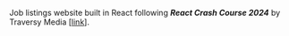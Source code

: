 Job listings website built in React following ***React Crash Course 2024*** by Traversy Media [[link](https://www.youtube.com/watch?v=LDB4uaJ87e0)].

<!-- Commands:
npm create vite@latest react-jobs
cd react-jobs
npm install
npm run dev
npm install -D tailwindcss postcss autoprefixer
npx tailwindcss init -p

npm install react-icons
npm install react-router-dom -->